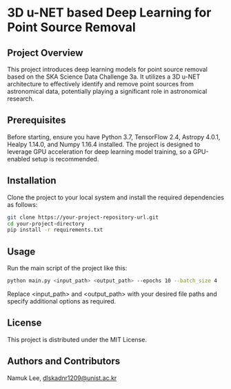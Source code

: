 # 3D u-NET based Deep Learning for Point Source Removal

## Project Overview
This project introduces deep learning models for point source removal based on the SKA Science Data Challenge 3a. It utilizes a 3D u-NET architecture to effectively identify and remove point sources from astronomical data, potentially playing a significant role in astronomical research.

## Prerequisites
Before starting, ensure you have Python 3.7, TensorFlow 2.4, Astropy 4.0.1, Healpy 1.14.0, and Numpy 1.16.4 installed. The project is designed to leverage GPU acceleration for deep learning model training, so a GPU-enabled setup is recommended.

## Installation
Clone the project to your local system and install the required dependencies as follows:

```bash
git clone https://your-project-repository-url.git
cd your-project-directory
pip install -r requirements.txt
```
## Usage
Run the main script of the project like this:

```bash
python main.py <input_path> <output_path> --epochs 10 --batch_size 4
```
Replace <input_path> and <output_path> with your desired file paths and specify additional options as required.

## License
This project is distributed under the MIT License.

## Authors and Contributors
Namuk Lee, dlskadnr1209@unist.ac.kr
